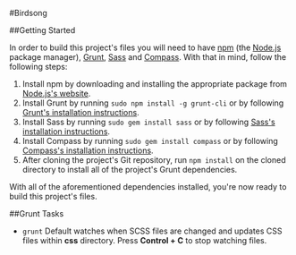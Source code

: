 #Birdsong


##Getting Started

In order to build this project's files you will need to have [npm](https://www.npmjs.org/) (the [Node.js](http://nodejs.org/) package manager), [Grunt](http://gruntjs.com/), [Sass](http://sass-lang.com/) and [Compass](http://compass-style.org/). With that in mind, follow the following steps:

1. Install npm by downloading and installing the appropriate package from [Node.js's website](http://nodejs.org/download/).
2. Install Grunt by running `sudo npm install -g grunt-cli` or by following
[Grunt's installation instructions](http://gruntjs.com/getting-started).
3. Install Sass by running `sudo gem install sass` or by following [Sass's installation instructions](http://sass-lang.com/install).
4. Install Compass by running `sudo gem install compass` or by following [Compass's installation instructions](http://compass-style.org/install/).
5. After cloning the project's Git repository, run `npm install` on the cloned directory to install all of the project's Grunt dependencies.

With all of the aforementioned dependencies installed, you're now ready to build this project's files.


##Grunt Tasks

* `grunt` Default watches when SCSS files are changed and updates CSS files within **css** directory. Press **Control + C** to stop watching files.